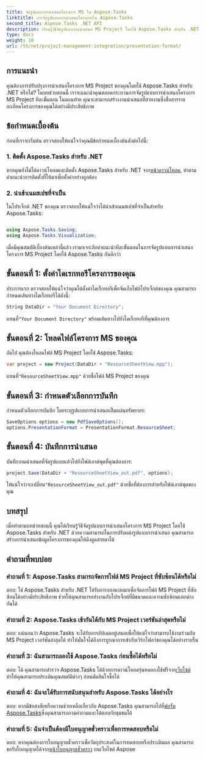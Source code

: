 ```yaml
---
title: จัดรูปแบบการนำเสนอโครงการ MS ใน Aspose.Tasks
linktitle: การจัดรูปแบบการนำเสนอโครงการใน Aspose.Tasks
second_title: Aspose.Tasks .NET API
description: เรียนรู้วิธีจัดรูปแบบงานนำเสนอ MS Project โดยใช้ Aspose.Tasks สำหรับ .NET ปรับปรุงการแสดงภาพและการสื่อสารรายละเอียดโครงการได้อย่างง่ายดาย
type: docs
weight: 10
url: /th/net/project-management-integration/presentation-format/
---
```

## การแนะนำ

คุณต้องการปรับปรุงการนำเสนอโครงการ MS Project ของคุณโดยใช้ Aspose.Tasks สำหรับ .NET หรือไม่? ในบทช่วยสอนนี้ เราจะแนะนำคุณตลอดกระบวนการจัดรูปแบบการนำเสนอโครงการ MS Project ทีละขั้นตอน ในตอนท้าย คุณจะสามารถสร้างงานนำเสนอที่สวยงามซึ่งสื่อสารรายละเอียดโครงการของคุณได้อย่างมีประสิทธิภาพ

## ข้อกำหนดเบื้องต้น

ก่อนที่เราจะเริ่มต้น ตรวจสอบให้แน่ใจว่าคุณมีข้อกำหนดเบื้องต้นดังต่อไปนี้:

### 1. ติดตั้ง Aspose.Tasks สำหรับ .NET

 หากคุณยังไม่ได้ดาวน์โหลดและติดตั้ง Aspose.Tasks สำหรับ .NET จาก[หน้าดาวน์โหลด](https://releases.aspose.com/tasks/net/), ทำตามคำแนะนำการติดตั้งที่ให้มาเพื่อตั้งค่าอย่างถูกต้อง

### 2. นำเข้าเนมสเปซที่จำเป็น

ในโปรเจ็กต์ .NET ของคุณ ตรวจสอบให้แน่ใจว่าได้นำเข้าเนมสเปซที่จำเป็นสำหรับ Aspose.Tasks:

```csharp

using Aspose.Tasks.Saving;
using Aspose.Tasks.Visualization;
```

เมื่อมีคุณสมบัติเบื้องต้นเหล่านี้แล้ว เรามาเจาะลึกคำแนะนำทีละขั้นตอนในการจัดรูปแบบการนำเสนอโครงการ MS Project โดยใช้ Aspose.Tasks กันดีกว่า

## ขั้นตอนที่ 1: ตั้งค่าไดเรกทอรีโครงการของคุณ

ประการแรก ตรวจสอบให้แน่ใจว่าคุณได้ตั้งค่าไดเร็กทอรีเพื่อจัดเก็บไฟล์โปรเจ็กต์ของคุณ คุณสามารถกำหนดเส้นทางไดเร็กทอรีได้ดังนี้:

```csharp
String DataDir = "Your Document Directory";
```

 แทนที่`"Your Document Directory"` พร้อมเส้นทางไปยังไดเร็กทอรีที่คุณต้องการ

## ขั้นตอนที่ 2: โหลดไฟล์โครงการ MS ของคุณ

ถัดไป คุณต้องโหลดไฟล์ MS Project โดยใช้ Aspose.Tasks:

```csharp
var project = new Project(DataDir + "ResourceSheetView.mpp");
```

 แทนที่`"ResourceSheetView.mpp"` ด้วยชื่อไฟล์ MS Project ของคุณ

## ขั้นตอนที่ 3: กำหนดตัวเลือกการบันทึก

กำหนดตัวเลือกการบันทึก โดยระบุรูปแบบการนำเสนอเป็นแผ่นทรัพยากร:

```csharp
SaveOptions options = new PdfSaveOptions();
options.PresentationFormat = PresentationFormat.ResourceSheet;
```

## ขั้นตอนที่ 4: บันทึกการนำเสนอ

บันทึกงานนำเสนอที่จัดรูปแบบแล้วไปยังไฟล์เอาต์พุตที่คุณต้องการ:

```csharp
project.Save(DataDir + "ResourceSheetView_out.pdf", options);
```

 ให้แน่ใจว่าจะเปลี่ยน`"ResourceSheetView_out.pdf"` ด้วยชื่อที่ต้องการสำหรับไฟล์เอาต์พุตของคุณ

## บทสรุป

เมื่อทำตามบทช่วยสอนนี้ คุณได้เรียนรู้วิธีจัดรูปแบบการนำเสนอโครงการ MS Project โดยใช้ Aspose.Tasks สำหรับ .NET ด้วยความสามารถในการปรับแต่งรูปแบบการนำเสนอ คุณสามารถสร้างการนำเสนอข้อมูลโครงการของคุณให้ดึงดูดสายตาได้

## คำถามที่พบบ่อย

### คำถามที่ 1: Aspose.Tasks สามารถจัดการไฟล์ MS Project ที่ซับซ้อนได้หรือไม่
ตอบ: ใช่ Aspose.Tasks สำหรับ .NET ได้รับการออกแบบมาเพื่อจัดการไฟล์ MS Project ที่ซับซ้อนได้อย่างมีประสิทธิภาพ ช่วยให้คุณสามารถทำงานกับโปรเจ็กต์ที่มีขนาดและความซับซ้อนแตกต่างกันได้

### คำถามที่ 2: Aspose.Tasks เข้ากันได้กับ MS Project เวอร์ชันล่าสุดหรือไม่
ตอบ: แน่นอนว่า Aspose.Tasks จะได้รับการอัปเดตอยู่เสมอเพื่อให้แน่ใจว่าสามารถใช้งานร่วมกับ MS Project เวอร์ชันล่าสุดได้ ทำให้มั่นใจได้ถึงการบูรณาการเข้ากับเวิร์กโฟลว์ของคุณได้อย่างราบรื่น

### คำถามที่ 3: ฉันสามารถลองใช้ Aspose.Tasks ก่อนซื้อได้หรือไม่
 ตอบ: ได้ คุณสามารถสำรวจ Aspose.Tasks ได้ด้วยการดาวน์โหลดรุ่นทดลองใช้ฟรีจาก[เว็บไซต์](https://releases.aspose.com/)ทำให้คุณสามารถประเมินคุณสมบัติต่างๆ ก่อนตัดสินใจซื้อได้

### คำถามที่ 4: ฉันจะได้รับการสนับสนุนสำหรับ Aspose.Tasks ได้อย่างไร
 ตอบ: หากมีข้อสงสัยหรือความช่วยเหลือเกี่ยวกับ Aspose.Tasks คุณสามารถไปที่[ฟอรั่ม Aspose.Tasks](https://forum.aspose.com/c/tasks/15)ซึ่งคุณสามารถถามคำถามและโต้ตอบกับชุมชนได้

### คำถามที่ 5: ฉันจำเป็นต้องมีใบอนุญาตชั่วคราวเพื่อการทดสอบหรือไม่
 ตอบ: หากคุณต้องการใบอนุญาตชั่วคราวเพื่อวัตถุประสงค์ในการทดสอบหรือประเมินผล คุณสามารถขอรับใบอนุญาตได้จาก[หน้าใบอนุญาตชั่วคราว](https://purchase.aspose.com/temporary-license/) บนเว็บไซต์ Aspose